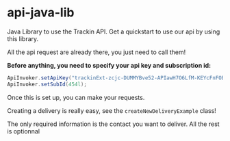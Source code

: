 # api-java-lib
Java Library to use the Trackin API. Get a quickstart to use our api by using this library.

All the api request are already there, you just need to call them!

**Before anything, you need to specify your api key and subscription id:**

```java
ApiInvoker.setApiKey("trackinExt-zcjc-DUMMYBve52-APIawH7O6LfM-KEYcFnFOBC-1LZnIvQ");
ApiInvoker.setSubId(454l);

```

Once this is set up, you can make your requests.

Creating a delivery is really easy, see the `createNewDeliveryExample` class!

The only required information is the contact you want to deliver. All the rest is optionnal
